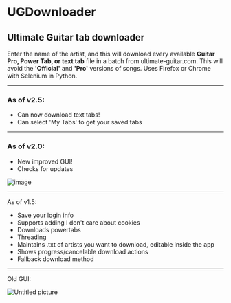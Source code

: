 # UGDownloader
## **Ultimate Guitar tab downloader**

Enter the name of the artist, and this will download every available **Guitar Pro, Power Tab, or text tab** file in a batch from ultimate-guitar.com. This will avoid the **'Official'** and **'Pro'**
versions of songs. Uses Firefox or Chrome with Selenium in Python.

---
### As of v2.5:

- Can now download text tabs!
- Can select 'My Tabs' to get your saved tabs

---
### As of v2.0:

- New improved GUI!
- Checks for updates

![image](https://github.com/jabbey1/UGDownloader/assets/9942757/877f3f2f-6030-41ce-8019-0a6d6188bc79)

---
As of v1.5:

- Save your login info
- Supports adding I don't care about cookies
- Downloads powertabs
- Threading
- Maintains .txt of artists you want to download, editable inside the app
- Shows progress/cancelable download actions
- Fallback download method
---
Old GUI:

![Untitled picture](https://user-images.githubusercontent.com/9942757/236566975-d5896f6e-6124-44d8-bc4e-4270b584906b.png)
